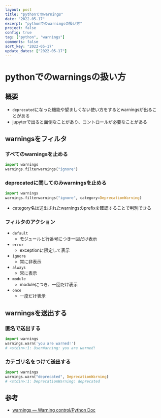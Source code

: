 ```yaml
---
layout: post
title: "pythonでのwarnings"
date: "2022-05-17"
excerpt: "pythonでのwarningsの扱い方"
project: false
config: true
tag: ["python", "warnings"]
comments: false
sort_key: "2022-05-17"
update_dates: ["2022-05-17"]
---
```


# pythonでのwarningsの扱い方

## 概要
 - `deprecated`になった機能や望ましくない使い方をするとwarningsが出ることがある
 - jupyterで出ると面倒なことがあり、コントロールが必要なことがある

## warningsをフィルタ

### すべてのwarningsを止める

```python
import warnings
warnings.filterwarnings("ignore")
```

### deprecatedに関してのみwarningsを止める

```python
import warnings
warnings.filterwarnings("ignore", category=DeprecationWarning) 
```
 - category名は送出されたwarningsのprefixを確認することで判別できる

### フィルタのアクション
 - `default`
   - モジュールと行番号につき一回だけ表示
 - `error`
   - exceptionに限定して表示
 - `ignore`
   - 常に非表示
 - `always`
   - 常に表示
 - `module`
   - moduleにつき、一回だけ表示
 - `once`
   - 一度だけ表示

## warningsを送出する
### 匿名で送出する

```python
import warnings
warnings.warn('you are warned!')
# <stdin>:1: UserWarning: you are warned!
```

### カテゴリ名をつけて送出する

```python
import warnings
warnings.warn("deprecated", DeprecationWarning)
# <stdin>:1: DeprecationWarning: deprecated
```

## 参考
 - [warnings — Warning control/Python Doc](https://docs.python.org/3/library/warnings.html)
